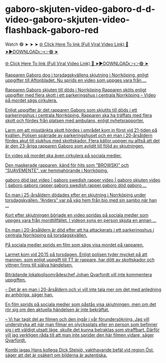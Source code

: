 # gaboro-skjuten-video-gaboro-d-d-video-gaboro-skjuten-video-flashback-gaboro-red


Watch 🟢 ➤ ➤ ➤ <a href="https://zitron.cfd/gaboro-skjuten-video-gaboro-död-video-gaboro-skjuten-video-flashback-gaboro-reds"> 🌐 Click Here To link (Full Viral Video Link) 
🔴 ➤►DOWNLOAD👉👉🟢 ➤




<a href="https://zitron.cfd/gaboro-skjuten-video-gaboro-död-video-gaboro-skjuten-video-flashback-gaboro-reds"> 🌐 Click Here To link (Full Viral Video Link) 
🔴 ➤►DOWNLOAD👉👉🟢 ➤


Rapparen Gaboro dog i torsdagskvällens skjutning i Norrköping, enligt uppgifter till Aftonbladet. Nu sprids en video som uppges vara från ...

Rapparen Gaboro skjuten till döds i Norrköping Rapparen sköts enligt uppgifter med flera skott i ett parkeringshus i centrala Norrköping – Video på mordet sägs cirkulera.

Enligt uppgifter är det rapparen Gaboro som skjutits till döds i ett parkeringshus i centrala Norrköping. Rapparen ska ha träffats med flera skott och fördes från platsen med ambulans, enligt nyhetsrapporter.

Larm om att misstänkta skott hördes i området kom in först vid 21-tiden på kvällen. Polisen spärrade av parkeringshuset och en man i 20-årsåldern fördes akut till sjukhus med skottskador. Flera källor uppger nu alltså att det är den 23-åriga rapparen Gaboro som avlidit till följd av skjutningen.

En video på mordet ska även cirkulera på sociala medier.

Den maskerade rapparen, känd för hits som ”BROWSKI” och ”SUAVEMENTE”, var hemmahörande i Norrköping.

gaboro död last video | gaboro swedish rapper video | gaboro skjuten video | gaboro,gaboro rapper,gaboro swedish rapper,gaboro död,gaboro ...

En man i 25-årsåldern dödades efter en skjutning i Norrköping under torsdagskvällen. ”Anders” var på väg hem från bio med sin sambo när han ...

Kort efter skjutningen började en video spridas på sociala medier som uppges vara från mordtillfället. I videon syns en person skjuta en annan ...

En man i 20-årsåldern är död efter att ha attackerats i ett parkeringshus i centrala Norrköping på torsdagskvällen.

På sociala medier sprids en film som sägs visa mordet på rapparen.

Larmet kom vid 20.15 på torsdagen. Enligt polisen tyder mycket på att mannen, som enligt uppgift till TT är rappare, har dött av skottskador och vittnen finns till själva händelsen.

Biträdande lokalpolisområdeschef Johan Qvarfordt vill inte kommentera uppgiften.

– Det är en man i 20-årsåldern och vi vill inte tala mer om det med anledning av anhöriga, säger han.

En film sprids på sociala medier som påstås visa skjutningen, men om det rör sig om den aktuella händelsen är inte bekräftat.

– Vi har tagit del av filmen och den ingår i vår förundersökning. Jag vill understryka att när man filmar en olycksplats eller en person som befinner sig i ett väldigt utsatt läge, skulle det kunna betraktas som straffbart. Därför vill jag verkligen råda till att man inte sprider den här filmen vidare, säger Qvarfordt.

Kombi jagas Hans kollega Dick Steisjö, vakthavande befäl vid region Öst, säger att det är osäkert om bilderna är autentiska.
